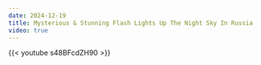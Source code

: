 ```yaml
---
date: 2024-12-19
title: Mysterious & Stunning Flash Lights Up The Night Sky In Russia
video: true
---
```



{{< youtube s48BFcdZH90 >}}
